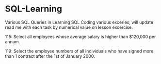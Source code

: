 # SQL-Learning
Various SQL Queries in Learning SQL
Coding various exceries, will update read me with each task by numerical value on lesson excercise.

115: Select all employees whose average salary is higher than $120,000 per annum.

119: Select the employee numbers of all individuals who have signed more than 1 contract after the 1st of January 2000.
